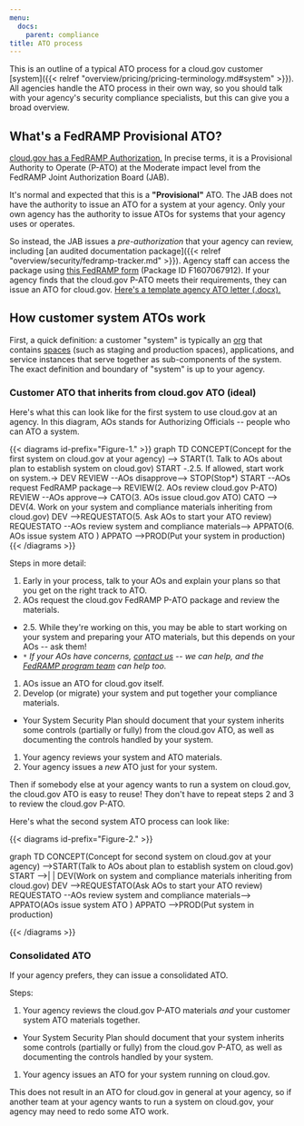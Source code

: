 ```yaml
---
menu:
  docs:
    parent: compliance
title: ATO process
---
```


This is an outline of a typical ATO process for a cloud.gov customer [system]({{< relref "overview/pricing/pricing-terminology.md#system" >}}). All agencies handle the ATO process in their own way, so you should talk with your agency's security compliance specialists, but this can give you a broad overview.

## What's a FedRAMP Provisional ATO?

[cloud.gov has a FedRAMP Authorization.](https://marketplace.fedramp.gov/#/product/18f-cloudgov?sort=productName) In precise terms, it is a Provisional Authority to Operate (P-ATO) at the Moderate impact level from the FedRAMP Joint Authorization Board (JAB).

It's normal and expected that this is a **"Provisional"** ATO. The JAB does not have the authority to issue an ATO for a system at your agency. Only your own agency has the authority to issue ATOs for systems that your agency uses or operates.

So instead, the JAB issues a *pre-authorization* that your agency can review, including [an audited documentation package]({{< relref "overview/security/fedramp-tracker.md" >}}). Agency staff can access the package using [this FedRAMP form](https://s3.amazonaws.com/sitesusa/wp-content/uploads/sites/482/2017/02/FedRAMP-Package-Request-Form_V5_03012017.pdf) (Package ID F1607067912). If your agency finds that the cloud.gov P-ATO meets their requirements, they can issue an ATO for cloud.gov. [Here's a template agency ATO letter (.docx).](https://s3.amazonaws.com/sitesusa/wp-content/uploads/sites/482/2017/03/FedRAMP-ATO-Letter-Template-v1.0.docx)

## How customer system ATOs work

First, a quick definition: a customer "system" is typically an [org](http://docs.cloudfoundry.org/concepts/roles.html#orgs) that contains [spaces](http://docs.cloudfoundry.org/concepts/roles.html#spaces) (such as staging and production spaces), applications, and service instances that serve together as sub-components of the system. The exact definition and boundary of "system" is up to your agency.

### Customer ATO that inherits from cloud.gov ATO (ideal)

Here's what this can look like for the first system to use cloud.gov at an agency. In this diagram, AOs stands for Authorizing Officials -- people who can ATO a system.

{{< diagrams id-prefix="Figure-1." >}}
graph TD
CONCEPT(Concept for the first system on cloud.gov at your agency) --> START(1. Talk to AOs about plan to establish system on cloud.gov)
START -.2.5. If allowed, start work on system.-> DEV
REVIEW --AOs disapprove-->  STOP(Stop*)
START --AOs request FedRAMP package--> REVIEW(2. AOs review cloud.gov P-ATO)
REVIEW --AOs approve-->  CATO(3. AOs issue cloud.gov ATO)
CATO --> DEV(4. Work on your system and compliance materials inheriting from cloud.gov) 
DEV -->REQUESTATO(5. Ask AOs to start your ATO review)
REQUESTATO --AOs review system and compliance materials--> APPATO(6. AOs issue system ATO )
APPATO -->PROD(Put your system in production)
{{< /diagrams >}}

Steps in more detail:

1. Early in your process, talk to your AOs and explain your plans so that you get on the right track to ATO.
1. AOs request the cloud.gov FedRAMP P-ATO package and review the materials.
  * 2.5. While they're working on this, you may be able to start working on your system and preparing your ATO materials, but this depends on your AOs -- ask them!
  * *`*` If your AOs have concerns, [contact us](/help/) -- we can help, and the [FedRAMP program team](https://www.fedramp.gov/contact-us/) can help too.*
1. AOs issue an ATO for cloud.gov itself.
1. Develop (or migrate) your system and put together your compliance materials.
  * Your System Security Plan should document that your system inherits some controls (partially or fully) from the cloud.gov ATO, as well as documenting the controls handled by your system.
1. Your agency reviews your system and ATO materials.
1. Your agency issues a *new* ATO just for your system.

Then if somebody else at your agency wants to run a system on cloud.gov, the cloud.gov ATO is easy to reuse! They don't have to repeat steps 2 and 3 to review the cloud.gov P-ATO.

Here's what the second system ATO process can look like:

{{< diagrams id-prefix="Figure-2." >}}

graph TD
CONCEPT(Concept for second system on cloud.gov at your agency) -->START(Talk to AOs about plan to establish system on cloud.gov)
START -->| | DEV(Work on system and compliance materials inheriting from cloud.gov)
DEV -->REQUESTATO(Ask AOs to start your ATO review)
REQUESTATO --AOs review system and compliance materials--> APPATO(AOs issue system ATO )
APPATO -->PROD(Put system in production)

{{< /diagrams >}}

### Consolidated ATO

If your agency prefers, they can issue a consolidated ATO.

Steps:

1. Your agency reviews the cloud.gov P-ATO materials *and* your customer system ATO materials together.
  * Your System Security Plan should document that your system inherits some controls (partially or fully) from the cloud.gov P-ATO, as well as documenting the controls handled by your system.
1. Your agency issues an ATO for your system running on cloud.gov.

This does not result in an ATO for cloud.gov in general at your agency, so if another team at your agency wants to run a system on cloud.gov, your agency may need to redo some ATO work.
